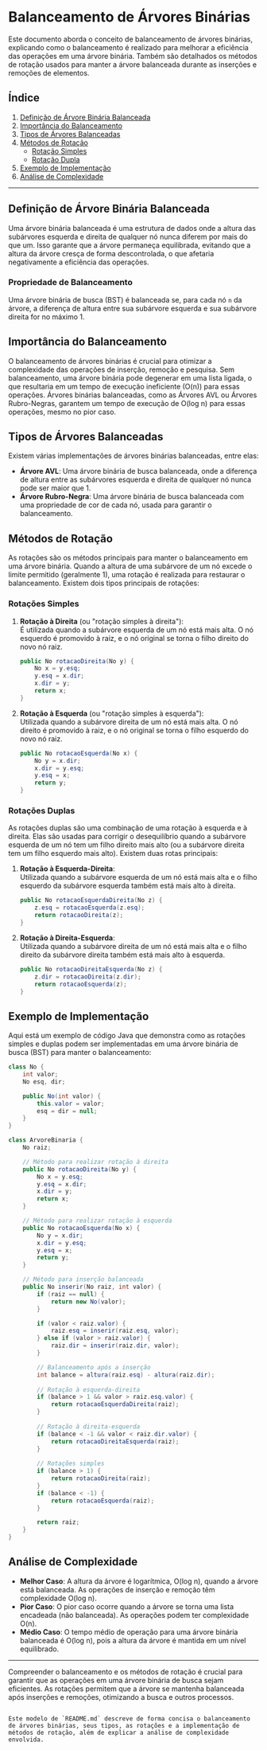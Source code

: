 # Balanceamento de Árvores Binárias

Este documento aborda o conceito de balanceamento de árvores binárias, explicando como o balanceamento é realizado para melhorar a eficiência das operações em uma árvore binária. Também são detalhados os métodos de rotação usados para manter a árvore balanceada durante as inserções e remoções de elementos.

## Índice

1. [Definição de Árvore Binária Balanceada](#definição-de-árvore-binária-balanceada)
2. [Importância do Balanceamento](#importância-do-balanceamento)
3. [Tipos de Árvores Balanceadas](#tipos-de-árvores-balanceadas)
4. [Métodos de Rotação](#métodos-de-rotação)
    - [Rotação Simples](#rotação-simples)
    - [Rotação Dupla](#rotação-dupla)
5. [Exemplo de Implementação](#exemplo-de-implementação)
6. [Análise de Complexidade](#análise-de-complexidade)

---

## Definição de Árvore Binária Balanceada

Uma árvore binária balanceada é uma estrutura de dados onde a altura das subárvores esquerda e direita de qualquer nó nunca diferem por mais do que um. Isso garante que a árvore permaneça equilibrada, evitando que a altura da árvore cresça de forma descontrolada, o que afetaria negativamente a eficiência das operações.

### Propriedade de Balanceamento

Uma árvore binária de busca (BST) é balanceada se, para cada nó `n` da árvore, a diferença de altura entre sua subárvore esquerda e sua subárvore direita for no máximo 1.

## Importância do Balanceamento

O balanceamento de árvores binárias é crucial para otimizar a complexidade das operações de inserção, remoção e pesquisa. Sem balanceamento, uma árvore binária pode degenerar em uma lista ligada, o que resultaria em um tempo de execução ineficiente (O(n)) para essas operações. Árvores binárias balanceadas, como as Árvores AVL ou Árvores Rubro-Negras, garantem um tempo de execução de O(log n) para essas operações, mesmo no pior caso.

## Tipos de Árvores Balanceadas

Existem várias implementações de árvores binárias balanceadas, entre elas:

- **Árvore AVL**: Uma árvore binária de busca balanceada, onde a diferença de altura entre as subárvores esquerda e direita de qualquer nó nunca pode ser maior que 1.
- **Árvore Rubro-Negra**: Uma árvore binária de busca balanceada com uma propriedade de cor de cada nó, usada para garantir o balanceamento.

## Métodos de Rotação

As rotações são os métodos principais para manter o balanceamento em uma árvore binária. Quando a altura de uma subárvore de um nó excede o limite permitido (geralmente 1), uma rotação é realizada para restaurar o balanceamento. Existem dois tipos principais de rotações:

### Rotações Simples

1. **Rotação à Direita** (ou "rotação simples à direita"):  
   É utilizada quando a subárvore esquerda de um nó está mais alta. O nó esquerdo é promovido à raiz, e o nó original se torna o filho direito do novo nó raiz.

    ```java
    public No rotacaoDireita(No y) {
        No x = y.esq;
        y.esq = x.dir;
        x.dir = y;
        return x;
    }
    ```

2. **Rotação à Esquerda** (ou "rotação simples à esquerda"):  
   Utilizada quando a subárvore direita de um nó está mais alta. O nó direito é promovido à raiz, e o nó original se torna o filho esquerdo do novo nó raiz.

    ```java
    public No rotacaoEsquerda(No x) {
        No y = x.dir;
        x.dir = y.esq;
        y.esq = x;
        return y;
    }
    ```

### Rotações Duplas

As rotações duplas são uma combinação de uma rotação à esquerda e à direita. Elas são usadas para corrigir o desequilíbrio quando a subárvore esquerda de um nó tem um filho direito mais alto (ou a subárvore direita tem um filho esquerdo mais alto). Existem duas rotas principais:

1. **Rotação à Esquerda-Direita**:  
   Utilizada quando a subárvore esquerda de um nó está mais alta e o filho esquerdo da subárvore esquerda também está mais alto à direita.

    ```java
    public No rotacaoEsquerdaDireita(No z) {
        z.esq = rotacaoEsquerda(z.esq);
        return rotacaoDireita(z);
    }
    ```

2. **Rotação à Direita-Esquerda**:  
   Utilizada quando a subárvore direita de um nó está mais alta e o filho direito da subárvore direita também está mais alto à esquerda.

    ```java
    public No rotacaoDireitaEsquerda(No z) {
        z.dir = rotacaoDireita(z.dir);
        return rotacaoEsquerda(z);
    }
    ```

## Exemplo de Implementação

Aqui está um exemplo de código Java que demonstra como as rotações simples e duplas podem ser implementadas em uma árvore binária de busca (BST) para manter o balanceamento:

```java
class No {
    int valor;
    No esq, dir;

    public No(int valor) {
        this.valor = valor;
        esq = dir = null;
    }
}

class ArvoreBinaria {
    No raiz;

    // Método para realizar rotação à direita
    public No rotacaoDireita(No y) {
        No x = y.esq;
        y.esq = x.dir;
        x.dir = y;
        return x;
    }

    // Método para realizar rotação à esquerda
    public No rotacaoEsquerda(No x) {
        No y = x.dir;
        x.dir = y.esq;
        y.esq = x;
        return y;
    }

    // Método para inserção balanceada
    public No inserir(No raiz, int valor) {
        if (raiz == null) {
            return new No(valor);
        }

        if (valor < raiz.valor) {
            raiz.esq = inserir(raiz.esq, valor);
        } else if (valor > raiz.valor) {
            raiz.dir = inserir(raiz.dir, valor);
        }

        // Balanceamento após a inserção
        int balance = altura(raiz.esq) - altura(raiz.dir);
        
        // Rotação à esquerda-direita
        if (balance > 1 && valor > raiz.esq.valor) {
            return rotacaoEsquerdaDireita(raiz);
        }
        
        // Rotação à direita-esquerda
        if (balance < -1 && valor < raiz.dir.valor) {
            return rotacaoDireitaEsquerda(raiz);
        }
        
        // Rotações simples
        if (balance > 1) {
            return rotacaoDireita(raiz);
        }
        if (balance < -1) {
            return rotacaoEsquerda(raiz);
        }

        return raiz;
    }
}
```

## Análise de Complexidade

- **Melhor Caso**: A altura da árvore é logarítmica, O(log n), quando a árvore está balanceada. As operações de inserção e remoção têm complexidade O(log n).
- **Pior Caso**: O pior caso ocorre quando a árvore se torna uma lista encadeada (não balanceada). As operações podem ter complexidade O(n).
- **Médio Caso**: O tempo médio de operação para uma árvore binária balanceada é O(log n), pois a altura da árvore é mantida em um nível equilibrado.

--- 

Compreender o balanceamento e os métodos de rotação é crucial para garantir que as operações em uma árvore binária de busca sejam eficientes. As rotações permitem que a árvore se mantenha balanceada após inserções e remoções, otimizando a busca e outros processos.

```

Este modelo de `README.md` descreve de forma concisa o balanceamento de árvores binárias, seus tipos, as rotações e a implementação de métodos de rotação, além de explicar a análise de complexidade envolvida.
